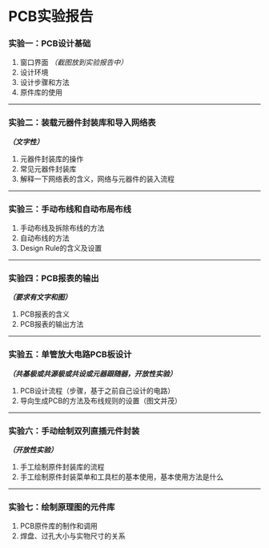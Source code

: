 # PCB实验报告

### 实验一：PCB设计基础

1. 窗口界面 *（截图放到实验报告中）*
2. 设计环境
3. 设计步骤和方法
4. 原件库的使用

---

### 实验二：装载元器件封装库和导入网络表

***（文字性）***

1. 元器件封装库的操作
2. 常见元器件封装库
3. 解释一下网络表的含义，网络与元器件的装入流程

---

### 实验三：手动布线和自动布局布线

1. 手动布线及拆除布线的方法
2. 自动布线的方法
3. Design Rule的含义及设置

---

### 实验四：PCB报表的输出

***（要求有文字和图）***

1. PCB报表的含义
2. PCB报表的输出方法

---

### 实验五：单管放大电路PCB板设计

***（共基极或共源极或共设或元器跟随器，开放性实验）***

1. PCB设计流程（步骤，基于之前自己设计的电路）
2. 导向生成PCB的方法及布线规则的设置（图文并茂）

---

### 实验六：手动绘制双列直插元件封装

***（开放性实验）***

1. 手工绘制原件封装库的流程
2. 手工绘制原件封装菜单和工具栏的基本使用，基本使用方法是什么

---

### 实验七：绘制原理图的元件库

1. PCB原件库的制作和调用
2. 焊盘、过孔大小与实物尺寸的关系